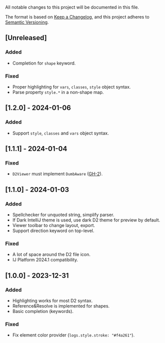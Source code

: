 All notable changes to this project will be documented in this file.

The format is based on [Keep a Changelog](https://keepachangelog.com/en/1.0.0/),
and this project adheres to [Semantic Versioning](https://semver.org/spec/v2.0.0.html).

## [Unreleased]

### Added
- Completion for `shape` keyword.

### Fixed
- Proper highlighting for `vars`, `classes`, `style` object syntax.
- Parse property `style.*` in a non-shape map.

## [1.2.0] - 2024-01-06

### Added
- Support `style`, `classes` and `vars` object syntax.

## [1.1.1] - 2024-01-04

### Fixed
- `D2Viewer` must implement `DumbAware` ([GH-2](https://github.com/develar/d2-intellij-plugin/issues/2)).

## [1.1.0] - 2024-01-03

### Added
- Spellchecker for unquoted string, simplify parser.
- If Dark IntelliJ theme is used, use dark D2 theme for preview by default.
- Viewer toolbar to change layout, export.
- Support direction keyword on top-level.

### Fixed
- A lot of space around the D2 file icon.
- IJ Platform 2024.1 compatibility.

## [1.0.0] - 2023-12-31

### Added
- Highlighting works for most D2 syntax.
- Reference&Resolve is implemented for shapes.
- Basic completion (keywords).

### Fixed
- Fix element color provider (`logs.style.stroke: "#f4a261"`).